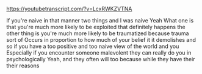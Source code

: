 https://youtubetranscript.com/?v=LcxRWKZVTNA

 If you're naive in that manner two things and I was naive Yeah What one is that you're much more likely to be exploited that definitely happens the other thing is you're much more likely to be traumatized because trauma sort of Occurs in proportion to how much of your belief it it demolishes and so if you have a too positive and too naive view of the world and you Especially if you encounter someone malevolent they can really do you in psychologically Yeah, and they often will too because while they have their their reasons